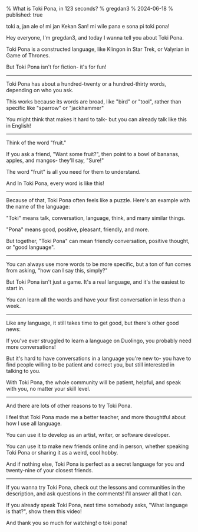 % What is Toki Pona, in 123 seconds?
% gregdan3
% 2024-06-18
% published: true

<!-- last timing: ~2min -->

toki a, jan ale o! mi jan Kekan San! mi wile pana e sona pi toki pona!

Hey everyone, I'm gregdan3, and today I wanna tell you about Toki Pona.

Toki Pona is a constructed language, like Klingon in Star Trek, or Valyrian in Game of Thrones.

But Toki Pona isn't for fiction- it's for fun!

---

Toki Pona has about a hundred-twenty or a hundred-thirty words, depending on who you ask.

This works because its words are broad, like "bird" or "tool", rather than specific like "sparrow" or "jackhammer"

You might think that makes it hard to talk- but you can already talk like this in English!

---

Think of the word "fruit." <!-- TODO: new example? -->

If you ask a friend, "Want some fruit?", then point to a bowl of bananas, apples, and mangos- they'll say, "Sure!"

The word "fruit" is all you need for them to understand.

And In Toki Pona, every word is like this!

<!-- TODO: better transition? -->

---

Because of that, Toki Pona often feels like a puzzle. Here's an example with the name of the language:

"Toki" means talk, conversation, language, think, and many similar things.

"Pona" means good, positive, pleasant, friendly, and more.

But together, "Toki Pona" can mean friendly conversation, positive thought, or "good language".

---

You can always use more words to be more specific, but a ton of fun comes from asking, "how can I say this, simply?"

But Toki Pona isn't just a game. It's a real language, and it's the easiest to start in.

You can learn all the words and have your first conversation in less than a week.

---

Like any language, it still takes time to get good, but there's other good news:

<!-- TODO: better way to explain that duolingo sucks? -->

If you've ever struggled to learn a language on Duolingo, you probably need more conversations!

But it's hard to have conversations in a language you're new to- you have to find people willing to be patient and correct you, but still interested in talking to you.

With Toki Pona, the whole community will be patient, helpful, and speak with you, no matter your skill level.

---

<!-- TODO: better wording? stronger claim? -->

And there are lots of other reasons to try Toki Pona.

I feel that Toki Pona made me a better teacher, and more thoughtful about how I use all language.

You can use it to develop as an artist, writer, or software developer.

You can use it to make new friends online and in person, whether speaking Toki Pona or sharing it as a weird, cool hobby.

And if nothing else, Toki Pona is perfect as a secret language for you and twenty-nine of your closest friends.

---

If you wanna try Toki Pona, check out the lessons and communities in the description, and ask questions in the comments! I'll answer all that I can.

If you already speak Toki Pona, next time somebody asks, "What language is that?", show them this video!

And thank you so much for watching! o toki pona!
